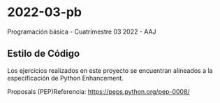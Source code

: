 # 2022-03-pb

Programación básica - Cuatrimestre 03 2022 - AAJ

## Estilo de Código

Los ejercicios realizados en este proyecto se encuentran alineados a la especificación de Python Enhancement.

Proposals (PEP)Referencia: https://peps.python.org/pep-0008/
